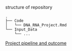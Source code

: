 structure of repository 
```
.
├── Code
│   └── DNA_RNA_Project.Rmd
└── Input_Data
    └── ...
```
[Project pipeline and outcome](https://github.com/teresa-gianni/DNA-RNA-project/blob/main/Code/DNA_RNA_Project.html)
